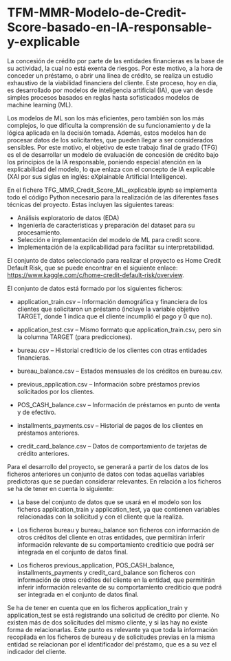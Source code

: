 # TFM-MMR-Modelo-de-Credit-Score-basado-en-IA-responsable-y-explicable

La concesión de crédito por parte de las entidades financieras es la base de su actividad, la cual no está exenta de riesgos. Por este motivo, a la hora de conceder un préstamo, o abrir una línea de crédito, se realiza un estudio exhaustivo de la viabilidad financiera del cliente. Este proceso, hoy en día, es desarrollado por modelos de inteligencia artificial (IA), que van desde simples procesos basados en reglas hasta sofisticados modelos de machine learning (ML).

Los modelos de ML son los más eficientes, pero también son los más complejos, lo que dificulta la comprensión de su funcionamiento y de la lógica aplicada en la decisión tomada. Además, estos modelos han de procesar datos de los solicitantes, que pueden llegar a ser considerados sensibles. Por este motivo, el objetivo de este trabajo final de grado (TFG) es el de desarrollar un modelo de evaluación de concesión de crédito bajo los principios de la IA responsable, poniendo especial atención en la explicabilidad del modelo, lo que enlaza con el concepto de IA explicable (XAI por sus siglas en inglés: eXplainable Artificial Intelligence).

En el fichero TFG_MMR_Credit_Score_ML_explicable.ipynb se implementa todo el código Python necesario para la realización de las diferentes fases técnicas del proyecto. Estas incluyen las siguientes tareas:

- Análisis exploratorio de datos (EDA)
- Ingeniería de características y preparación del dataset para su procesamiento.
- Selección e implementación del modelo de ML para credit score.
- Implementación de la explicabilidad para facilitar su interpretabilidad.

El conjunto de datos seleccionado para realizar el proyecto es Home Credit Default Risk, que se puede encontrar en el siguiente enlace: 
https://www.kaggle.com/c/home-credit-default-risk/overview. 

El conjunto de datos está formado por los siguientes ficheros:

- application_train.csv – Información demográfica y financiera de los clientes que 
solicitaron un préstamo (incluye la variable objetivo TARGET, donde 1 indica que el 
cliente incumplió el pago y 0 que no).
    
- application_test.csv – Mismo formato que application_train.csv, pero sin la columna 
TARGET (para predicciones).
    
- bureau.csv – Historial crediticio de los clientes con otras entidades financieras.
    
- bureau_balance.csv – Estados mensuales de los créditos en bureau.csv.
    
- previous_application.csv – Información sobre préstamos previos solicitados por 
los clientes.
    
- POS_CASH_balance.csv – Información de préstamos en punto de venta y de efectivo.
    
- installments_payments.csv – Historial de pagos de los clientes en préstamos anteriores.
    
- credit_card_balance.csv – Datos de comportamiento de tarjetas de crédito anteriores.

Para el desarrollo del proyecto, se generará a partir de los datos de los ficheros anteriores un conjunto de datos con todas aquellas variables predictoras que se puedan considerar relevantes. En relación a los ficheros se ha de tener en cuenta lo siguiente:

- La base del conjunto de datos que se usará en el modelo son los ficheros application_train 
  y application_test, ya que contienen variables relacionadas con la solicitud y con el cliente 
  que la realiza.
  
- Los ficheros bureau y bureau_balance son ficheros con información de otros créditos del cliente 
  en otras entidades, que permitirán inferir información relevante de su comportamiento crediticio 
  que podrá ser integrada en el conjunto de datos final.
  
- Los ficheros previous_application, POS_CASH_balance, installments_payments y credit_card_balance 
  son ficheros con información de otros créditos del cliente en la entidad, que permitirán inferir 
  información relevante de su comportamiento crediticio que podrá ser integrada en el conjunto de 
  datos final.

Se ha de tener en cuenta que en los ficheros application_train y application_test se está registrando una solicitud de crédito por cliente. No existen más de dos solicitudes del mismo cliente, y si las hay no existe forma de relacionarlas. Este punto es relevante ya que toda la información recopilada en los ficheros de bureau y de solicitudes previas en la misma entidad se relacionan por el identificador del préstamo, que es a su vez el indicador del cliente.

